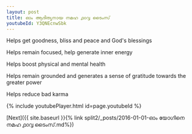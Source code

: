 ```yaml
---
layout: post
title: ഓം ആദിത്യനായ നമഹ ൧൦൮ ടൈംസ്
youtubeId: Y3QNEcnwSbk
---
```

 
 
Helps get goodness, bliss and peace and God's blessings
 
Helps remain focused, help generate inner energy 
 
Helps boost physical and mental health 
 
Helps remain grounded and generates a sense of gratitude towards the greater power 
 
Helps reduce bad karma
 
 
 
 


{% include youtubePlayer.html id=page.youtubeId %}
 
[Next]({{ site.baseurl }}{% link  split2/_posts/2016-01-01-ഓം യോഗിനെ നമഹ ൧൦൮ ടൈംസ്.md%})
 
